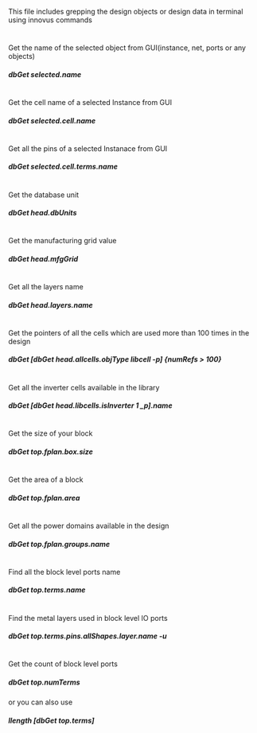 This file includes grepping the design objects or design data in terminal using innovus commands
#   
Get the name of the selected object from GUI(instance, net, ports or any objects)
##### dbGet selected.name
#
Get the cell name of a selected Instance from GUI
##### dbGet selected.cell.name
#
Get all the pins of a selected Instanace from GUI
##### dbGet selected.cell.terms.name
#
Get the database unit
##### dbGet head.dbUnits
#
Get the manufacturing grid value
##### dbGet head.mfgGrid
#
Get all the layers name
##### dbGet head.layers.name
#
Get the pointers of all the cells which are used more than 100 times in the design
##### dbGet [dbGet head.allcells.objType libcell -p] {numRefs > 100}
#
Get all the inverter cells available in the library
##### dbGet [dbGet head.libcells.isInverter 1 _p].name
#
Get the size of your block
##### dbGet top.fplan.box.size
#
Get the area of a block
##### dbGet top.fplan.area
#
Get all the power domains available in the design
##### dbGet top.fplan.groups.name
#
Find all the block level ports name
##### dbGet top.terms.name
#
Find the metal layers used in block level IO ports
##### dbGet top.terms.pins.allShapes.layer.name -u
#
Get the count of block level ports
##### dbGet top.numTerms
or you can also use
##### llength [dbGet top.terms]
